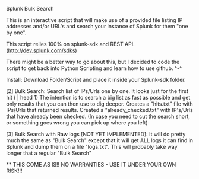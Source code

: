 
Splunk Bulk Search

This is an interactive script that will make use of a provided file listing IP addresses and/or URL's and search your instance of Splunk for them "one by one".

This script relies 100% on splunk-sdk and REST API. (http://dev.splunk.com/sdks) 

There might be a better way to go about this, but I decided to code the script to get back into Python Scripting and learn how to use github. ^-^

Install:
Download Folder/Script and place it inside your Splunk-sdk folder. 

[2] Bulk Search: Search list of IPs/Urls one by one. It looks just for the first hit ( | head 1) 
    The intention is to search a big list as fast as possible and get only results that you can then use to dig deeper. 
    Creates a "hits.txt" file with IPs/Urls that returned results.
    Created a "already_checked.txt" with IP's/Urls that have already been checked. (In case you need to cut the search short, or something     goes wrong you can pick up where you left)
    
[3] Bulk Search with Raw logs [NOT YET IMPLEMENTED]: It will do pretty much the same as "Bulk Search" except that it will get ALL logs it can find in Splunk and     dump them on a file "logs.txt". This will probably take way longer that a regular "Bulk Search"


** THIS COME AS IS!! NO WARRANTIES - USE IT UNDER YOUR OWN RISK!!!

